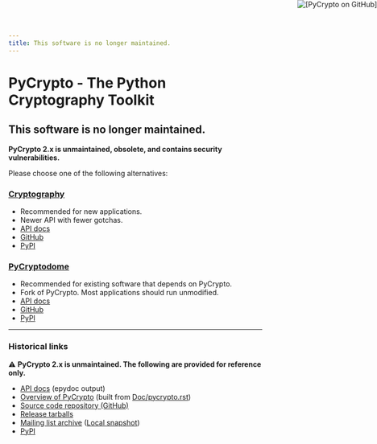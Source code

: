 ```yaml
---
title: This software is no longer maintained.
---
```

# PyCrypto - The Python Cryptography Toolkit

## This software is no longer maintained.

**PyCrypto 2.x is unmaintained, obsolete, and contains security vulnerabilities.**

Please choose one of the following alternatives:

### [Cryptography](https://cryptography.io)

* Recommended for new applications.
* Newer API with fewer gotchas.
* [API docs](https://cryptography.io)
* [GitHub](https://github.com/pyca/cryptography)
* [PyPI](https://pypi.org/project/cryptography)

### [PyCryptodome](https://www.pycryptodome.org)

* Recommended for existing software that depends on PyCrypto.
* Fork of PyCrypto. Most applications should run unmodified.
* [API docs](https://www.pycryptodome.org)
* [GitHub](https://github.com/Legrandin/pycryptodome)
* [PyPI](https://pypi.org/project/pycryptodome)

---

### Historical links

⚠️ **PyCrypto 2.x is unmaintained. The following are provided for reference only.**

* [API docs](./api/) (epydoc output)
* [Overview of PyCrypto](./doc/) (built from [Doc/pycrypto.rst](https://github.com/pycrypto/pycrypto/blob/master/Doc/pycrypt.rst))
* [Source code repository (GitHub)](https://github.com/pycrypto/pycrypto)
* [Release tarballs](./pub/dlitz/crypto/pycrypto/) <!-- mirrored from <https://ftp.dlitz.net/pub/dlitz/crypto/pycrypto/> -->
* [Mailing list archive](https://lists.dlitz.net/pipermail/pycrypto/) ([Local snapshot](./pipermail/pycrypto/))
* [PyPI](https://pypi.org/project/pycrypto/)

<a href="https://github.com/pycrypto/pycrypto"><img style="position: absolute; top: 0; right: 0; border: 0;" src="{{ '/images/thirdparty/fork-me-on-github.png' | relative_url }}" alt="[PyCrypto on GitHub]"></a>
